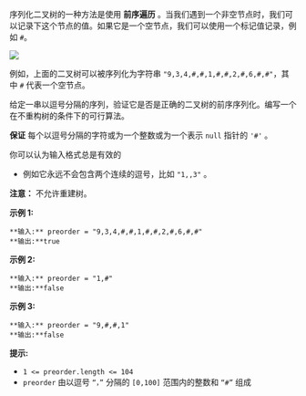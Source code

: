 序列化二叉树的一种方法是使用 **前序遍历** 。当我们遇到一个非空节点时，我们可以记录下这个节点的值。如果它是一个空节点，我们可以使用一个标记值记录，例如
`#`。

![](https://assets.leetcode.com/uploads/2021/03/12/pre-tree.jpg)

例如，上面的二叉树可以被序列化为字符串 `"9,3,4,#,#,1,#,#,2,#,6,#,#"`，其中 `#` 代表一个空节点。

给定一串以逗号分隔的序列，验证它是否是正确的二叉树的前序序列化。编写一个在不重构树的条件下的可行算法。

**保证** 每个以逗号分隔的字符或为一个整数或为一个表示 `null` 指针的 `'#'` 。

你可以认为输入格式总是有效的

  * 例如它永远不会包含两个连续的逗号，比如 `"1,,3"` 。

**注意：** 不允许重建树。



**示例 1:**

    
    
    **输入:** preorder = "9,3,4,#,#,1,#,#,2,#,6,#,#"
    **输出:**true

**示例  2:**

    
    
    **输入:** preorder = "1,#"
    **输出:**false
    

**示例 3:**

    
    
    **输入:** preorder = "9,#,#,1"
    **输出:**false
    



**提示:**

  * `1 <= preorder.length <= 104`
  * `preorder` 由以逗号 `“，”` 分隔的 `[0,100]` 范围内的整数和 `“#”` 组成

